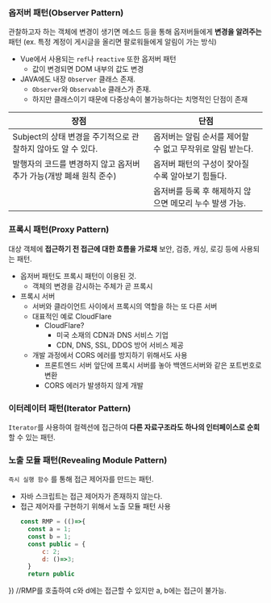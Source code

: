 ### 옵저버 패턴(Observer Pattern)

관찰하고자 하는 객체에 변경이 생기면 메소드 등을 통해 옵저버들에게 **변경을 알려주는** 패턴 (ex. 특정 계정이 게시글을 올리면 팔로워들에게 알림이 가는 방식)

- Vue에서 사용되는 `ref`나 `reactive` 또한 옵저버 패턴
    - 값이 변경되면 DOM 내부의 값도 변경
- JAVA에도 내장 `Observer` 클래스 존재.
    - `Observer`와 `Observable` 클래스가 존재.
    - 하지만 클래스이기 때문에 다중상속이 불가능하다는 치명적인 단점이 존재

| 장점 | 단점 |
| --- | --- |
| Subject의 상태 변경을 주기적으로 관찰하지 않아도 알 수 있다. | 옵저버는 알림 순서를 제어할 수 없고 무작위로 알림 받는다. |
| 발행자의 코드를 변경하지 않고 옵저버 추가 가능(개방 폐쇄 원칙 준수) | 옵저버 패턴의 구성이 잦아질 수록 알아보기 힘들다. |
|  | 옵저버를 등록 후 해제하지 않으면 메모리 누수 발생 가능. |

### 프록시 패턴(Proxy Pattern)

대상 객체에 **접근하기 전 접근에 대한 흐름을 가로채** 보안, 검증, 캐싱, 로깅 등에 사용되는 패턴.

- 옵저버 패턴도 프록시 패턴이 이용된 것.
    - 객체의 변경을 감시하는 주체가 곧 프록시
- 프록시 서버
    - 서버와 클라이언트 사이에서 프록시의 역할을 하는 또 다른 서버
    - 대표적인 예로 CloudFlare
        - CloudFlare?
            - 미국 소재의 CDN과 DNS 서비스 기업
            - CDN, DNS, SSL, DDOS 방어 서비스 제공
    - 개발 과정에서 CORS 에러를 방지하기 위해서도 사용
        - 프론트엔드 서버 앞단에 프록시 서버를 놓아 백엔드서버와 같은 포트번호로 변환
        - CORS 에러가 발생하지 않게 개발

### 이터레이터 패턴(Iterator Pattern)

`Iterator`를 사용하여 컬렉션에 접근하여 **다른 자료구조라도 하나의 인터페이스로 순회**할 수 있는 패턴.

### 노출 모듈 패턴(Revealing Module Pattern)

`즉시 실행 함수` 를 통해 접근 제어자를 만드는 패턴.

- 자바 스크립트는 접근 제어자가 존재하지 않는다.
- 접근 제어자를 구현하기 위해서 노출 모듈 패턴 사용
  ```javascript
  const RMP = (()=>{
	const a = 1;
	const b = 1;
	const public = {
		c: 2;
		d: ()=>3;
	}
	return public 
})
//RMP를 호출하여 c와 d에는 접근할 수 있지만 a, b에는 접근이 불가능. 
```

